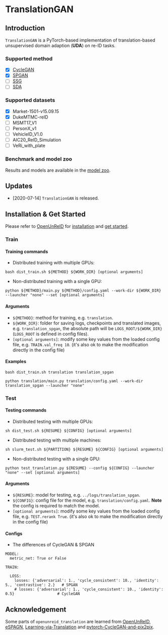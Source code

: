 # TranslationGAN

## Introduction
`TranslationGAN` is a PyTorch-based implementation of translation-based 
unsupervised domain adaption (**UDA**) on re-ID tasks. 

### Supported method
- [x] [CycleGAN](https://arxiv.org/pdf/1703.10593.pdf)
- [x] [SPGAN](https://arxiv.org/pdf/1711.09020.pdf)
- [ ] [SSG](https://arxiv.org/abs/1811.10144v2)
- [ ] [SDA](https://arxiv.org/pdf/2003.06650.pdf)

### Supported datasets
- [x] Market-1501-v15.09.15
- [x] DukeMTMC-reID
- [ ] MSMT17_V1
- [ ] PersonX_v1
- [ ] VehicleID_V1.0
- [ ] AIC20_ReID_Simulation
- [ ] VeRi_with_plate

### Benchmark and model zoo
Results and models are available in the [model zoo](docs/MODEL_ZOO.md).

## Updates

+ [2020-07-14] `TranslationGAN` is released.

## Installation & Get Started

Please refer to [OpenUnReID](https://github.com/open-mmlab/OpenUnReID) for 
[installation](https://github.com/open-mmlab/OpenUnReID/blob/master/docs/INSTALL.md) and 
[get started](https://github.com/open-mmlab/OpenUnReID/blob/master/docs/GETTING_STARTED.md).

### Train

#### Training commands

+ Distributed training with multiple GPUs:
```shell
bash dist_train.sh ${METHOD} ${WORK_DIR} [optional arguments]
```
+ Non-distributed training with a single GPU:
```shell
python ${METHOD}/main.py ${METHOD}/config.yaml --work-dir ${WORK_DIR} --launcher "none" --set [optional arguments]
```

#### Arguments

+ `${METHOD}`: method for training, e.g. `translation`.
+ `${WORK_DIR}`: folder for saving logs, checkpoints and translated images, e.g. `translation_spgan`, the absolute path will be `LOGS_ROOT/${WORK_DIR}` (`LOGS_ROOT` is defined in config files).
+ `[optional arguments]`: modify some key values from the loaded config file, e.g. `TRAIN.val_freq 10`. (it's also ok to make the modification directly in the config file)

#### Examples
```
bash dist_train.sh translation translation_spgan

python translation/main.py translation/config.yaml --work-dir translation_spgan --launcher "none"
```


### Test

#### Testing commands

+ Distributed testing with multiple GPUs:
```shell
sh dist_test.sh ${RESUME} ${CONFIG} [optional arguments]
```
+ Distributed testing with multiple machines:
```shell
sh slurm_test.sh ${PARTITION} ${RESUME} ${CONFIG} [optional arguments]
```
+ Non-distributed testing with a single GPU:
```shell
python test_translation.py ${RESUME} --config ${CONFIG} --launcher "none" --set [optional arguments]
```

#### Arguments

+ `${RESUME}`: model for testing, e.g. `../logs/translation_spgan`.
+ `${CONFIG}`: config file for the model, e.g. `translation/config.yaml`. **Note** the config is required to match the model.
+ `[optional arguments]`: modify some key values from the loaded config file, e.g. `TEST.rerank True`. (it's also ok to make the modification directly in the config file)



#### Configs

+ The differences of CycleGAN & SPGAN
```shell
MODEL:
  metric_net: True or False

TRAIN:

  LOSS:
    losses: {'adversarial': 1., 'cycle_consistent': 10., 'identity': 5., 'contrastive': 2.}   # SPGAN
    # losses: {'adversarial': 1., 'cycle_consistent': 10., 'identity': 0.5}                   # CycleGAN
```


## Acknowledgement

Some parts of `openunreid_translation` are learned from 
[OpenUnReID](https://github.com/open-mmlab/OpenUnReID),
[eSPAGN](https://github.com/Simon4Yan/eSPGAN),
[Learning-via-Translation](https://github.com/Simon4Yan/Learning-via-Translation) and
[pytorch-CycleGAN-and-pix2pix](https://github.com/junyanz/pytorch-CycleGAN-and-pix2pix).

